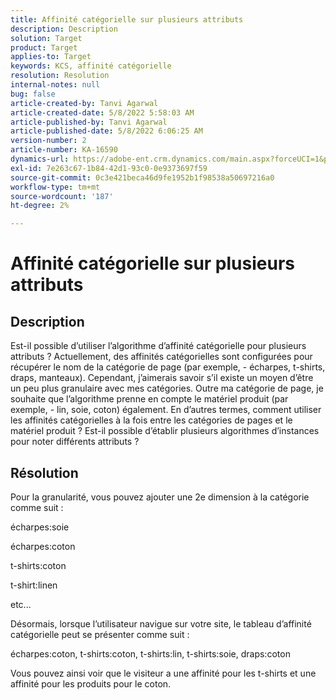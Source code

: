 ```yaml
---
title: Affinité catégorielle sur plusieurs attributs
description: Description
solution: Target
product: Target
applies-to: Target
keywords: KCS, affinité catégorielle
resolution: Resolution
internal-notes: null
bug: false
article-created-by: Tanvi Agarwal
article-created-date: 5/8/2022 5:58:03 AM
article-published-by: Tanvi Agarwal
article-published-date: 5/8/2022 6:06:25 AM
version-number: 2
article-number: KA-16590
dynamics-url: https://adobe-ent.crm.dynamics.com/main.aspx?forceUCI=1&pagetype=entityrecord&etn=knowledgearticle&id=a8c617cd-93ce-ec11-a7b5-00224809c101
exl-id: 7e263c67-1b84-42d1-93c0-0e9373697f59
source-git-commit: 0c3e421beca46d9fe1952b1f98538a50697216a0
workflow-type: tm+mt
source-wordcount: '187'
ht-degree: 2%

---
```


# Affinité catégorielle sur plusieurs attributs

## Description

Est-il possible d’utiliser l’algorithme d’affinité catégorielle pour plusieurs attributs ? Actuellement, des affinités catégorielles sont configurées pour récupérer le nom de la catégorie de page (par exemple, - écharpes, t-shirts, draps, manteaux). Cependant, j’aimerais savoir s’il existe un moyen d’être un peu plus granulaire avec mes catégories. Outre ma catégorie de page, je souhaite que l’algorithme prenne en compte le matériel produit (par exemple, - lin, soie, coton) également. En d’autres termes, comment utiliser les affinités catégorielles à la fois entre les catégories de pages et le matériel produit ? Est-il possible d’établir plusieurs algorithmes d’instances pour noter différents attributs ?

## Résolution


Pour la granularité, vous pouvez ajouter une 2e dimension à la catégorie comme suit :

écharpes:soie

écharpes:coton

t-shirts:coton

t-shirt:linen

etc...

Désormais, lorsque l’utilisateur navigue sur votre site, le tableau d’affinité catégorielle peut se présenter comme suit :

écharpes:coton, t-shirts:coton, t-shirts:lin, t-shirts:soie, draps:coton

Vous pouvez ainsi voir que le visiteur a une affinité pour les t-shirts et une affinité pour les produits pour le coton.
